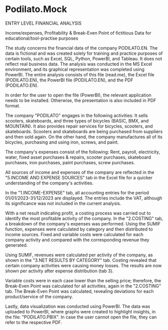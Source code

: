 # Podilato.Mock

ENTRY LEVEL FINANCIAL ANALYSIS

Income/expenses, Profitability & Break-Even Point of fictitious Data for educational/tool-practise purposes

The study concerns the financial data of the company PODILATO.EN. The data is fictional and was created solely for training and practice purposes of certain tools, such as Excel, SQL, Python, PowerBI, and Tableau. It does not reflect real business data. The analysis was conducted in the MS Excel environment, and its graphical representation was completed using PowerBI. The entire analysis consists of this file (read.me), the Excel file (PODILATO.EN), the PowerBI file (PODILATO.EN), and the PDF (PODILATO.EN).

In order for the user to open the file (PowerBI), the relevant application needs to be installed. Otherwise, the presentation is also included in PDF format.

The company "PODILATO" engages in the following activities: It sells scooters, skateboards, and three types of bicycles (BASIC, BMX, and MOUNTAIN). It also provides repair services for bicycles, scooters, and skateboards. Scooters and skateboards are being purchased from suppliers and then sold again. On the other hand, the company manufactures all of its bicycles, purchasing and using iron, screws, and paint.

The company's expenses consist of the following: Rent, payroll, electricity, water, fixed asset purchases & repairs, scooter purchases, skateboard purchases, iron purchases, paint purchases, screw purchases.

All sources of income and expenses of the company are reflected in the "5.INCOME AND EXPENSE SOURCES" tab in the Excel file for a quicker understanding of the company's activities.

In the "1.INCOME-EXPENSE" tab, all accounting entries for the period 01/01/2023-31/12/2023 are displayed. The entries include the VAT, although its significance was not included in the current analysis.

With a net result indicating profit, a costing process was carried out to identify the most profitable activity of the company. In the "2.COSTING" tab, a breakdown of the company's expenses was performed. Using the SUMIF function, expenses were calculated by category and then distributed to income sources. Fixed and variable costs were calculated for each company activity and compared with the corresponding revenue they generated.

Using SUMIF, revenues were calculated per activity of the company, as shown in the "3.NET RESULTS BY CATEGORY" tab. Costing revealed that certain company activities were causing money losses. The results are now shown per activity after expense distribution (tab 3).

Variable costs were in each case lower than the selling price; therefore, the Break-Even Point was calculated for all activities, again in the "2.COSTING" tab. The Break-Even Point was calculated, revealing deviations for each product/service of the company.

Lastly, data visualization was conducted using PowerBI. The data was uploaded to PowerBI, where graphs were created to highlight insights, in the file: "PODILATO.PBIX". In case the user cannot open the file, they can refer to the respective PDF.
